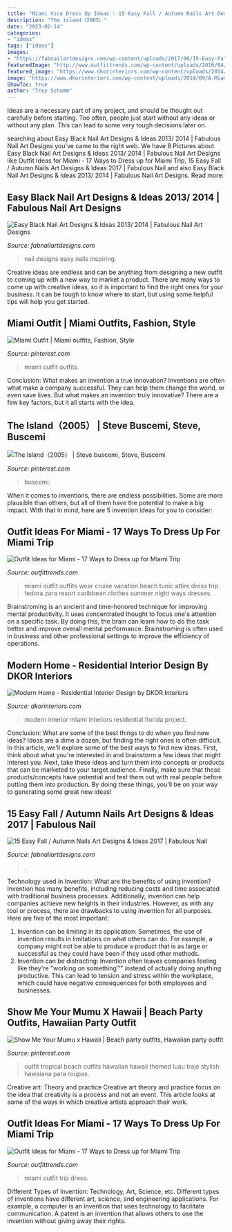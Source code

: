 ```yaml
---
title: "Miami Vice Dress Up Ideas : 15 Easy Fall / Autumn Nails Art Designs &amp; Ideas 2017"
description: "The island（2005）"
date: "2023-02-14"
categories:
- "ideas"
tags: ["ideas"]
images:
- "https://fabnailartdesigns.com/wp-content/uploads/2017/06/15-Easy-Fall-Autumn-Nails-Art-Designs-Ideas-2017-12.jpg"
featuredImage: "http://www.outfittrends.com/wp-content/uploads/2016/04/5760a048af05bb47cbe64837d4201594.jpg"
featured_image: "https://www.dkorinteriors.com/wp-content/uploads/2014/09/A-Miami-Modern-Home-3.jpg"
image: "https://www.dkorinteriors.com/wp-content/uploads/2014/09/A-Miami-Modern-Home-3.jpg"
ShowToc: true
author: "Trey Schumm"
---
```



Ideas are a necessary part of any project, and should be thought out carefully before starting. Too often, people just start without any ideas or without any plan. This can lead to some very tough decisions later on.

	

		
searching about Easy Black Nail Art Designs &amp; Ideas 2013/ 2014 | Fabulous Nail Art Designs you've came to the right web. We have 8 Pictures about Easy Black Nail Art Designs &amp; Ideas 2013/ 2014 | Fabulous Nail Art Designs like Outfit Ideas for Miami - 17 Ways to Dress up for Miami Trip, 15 Easy Fall / Autumn Nails Art Designs &amp; Ideas 2017 | Fabulous Nail and also Easy Black Nail Art Designs &amp; Ideas 2013/ 2014 | Fabulous Nail Art Designs. Read more:
		
    
## Easy Black Nail Art Designs &amp; Ideas 2013/ 2014 | Fabulous Nail Art Designs

<img loading=lazy src="https://fabnailartdesigns.com/wp-content/uploads/2013/10/Easy-Black-Nail-Art-Designs-Ideas-2013-2014-3.jpg" onerror="this.onerror=null;this.src='https://tse4.mm.bing.net/th?id=OIP.4CHxf9623rKRqcHH9q6OXgHaJ4&amp;pid=15.1';" alt="Easy Black Nail Art Designs &amp; Ideas 2013/ 2014 | Fabulous Nail Art Designs">

_Source: fabnailartdesigns.com_

>nail designs easy nails inspiring. 

	

Creative ideas are endless and can be anything from designing a new outfit to coming up with a new way to market a product. There are many ways to come up with creative ideas, so it is important to find the right ones for your business. It can be tough to know where to start, but using some helpful tips will help you get started.

    
## Miami Outfit | Miami Outfits, Fashion, Style

<img loading=lazy src="https://i.pinimg.com/736x/6a/bc/7a/6abc7a75de668c9827acc52280d28b90.jpg" onerror="this.onerror=null;this.src='https://tse1.mm.bing.net/th?id=OIP.AHNkt9IqDiiNLhTj5MP9NAHaNK&amp;pid=15.1';" alt="Miami Outfit | Miami outfits, Fashion, Style">

_Source: pinterest.com_

>miami outfit outfits. 

	

Conclusion: What makes an invention a true innovation?
Inventions are often what make a company successful. They can help them change the world, or even save lives. But what makes an invention truly innovative? There are a few key factors, but it all starts with the idea.

    
## The Island（2005） | Steve Buscemi, Steve, Buscemi

<img loading=lazy src="https://i.pinimg.com/736x/d7/d9/3c/d7d93c38357ce765a28b89d630042f70.jpg" onerror="this.onerror=null;this.src='https://tse1.mm.bing.net/th?id=OIP.iod0XnFdKX2blexTYkHwqAHaDI&amp;pid=15.1';" alt="The Island（2005） | Steve buscemi, Steve, Buscemi">

_Source: pinterest.com_

>buscemi. 

	

When it comes to inventions, there are endless possibilities. Some are more plausible than others, but all of them have the potential to make a big impact. With that in mind, here are 5 invention ideas for you to consider: 

    
## Outfit Ideas For Miami - 17 Ways To Dress Up For Miami Trip

<img loading=lazy src="https://www.outfittrends.com/wp-content/uploads/2016/04/3ce7c77f6b83223f1e31eba57cd01328.jpg" onerror="this.onerror=null;this.src='https://tse3.mm.bing.net/th?id=OIP.s6eeLzzOLTwfHBFdSg0ddwHaHa&amp;pid=15.1';" alt="Outfit Ideas for Miami - 17 Ways to Dress up for Miami Trip">

_Source: outfittrends.com_

>miami outfit outfits wear cruise vacation beach tunic attire dress trip fedora zara resort caribbean clothes summer night ways dresses. 

	

Brainstroming is an ancient and time-honored technique for improving mental productivity. It uses concentrated thought to focus one's attention on a specific task. By doing this, the brain can learn how to do the task better and improve overall mental performance. Brainstroming is often used in business and other professional settings to improve the efficiency of operations.

    
## Modern Home - Residential Interior Design By DKOR Interiors

<img loading=lazy src="https://www.dkorinteriors.com/wp-content/uploads/2014/09/A-Miami-Modern-Home-3.jpg" onerror="this.onerror=null;this.src='https://tse4.mm.bing.net/th?id=OIP.7KAq94wCSxg6J9EtIq8JeQHaE8&amp;pid=15.1';" alt="Modern Home - Residential Interior Design by DKOR Interiors">

_Source: dkorinteriors.com_

>modern interior miami interiors residential florida project. 

	

Conclusion: What are some of the best things to do when you find new ideas?
Ideas are a dime a dozen, but finding the right ones is often difficult. In this article, we'll explore some of the best ways to find new ideas. First, think about what you're interested in and brainstorm a few ideas that might interest you. Next, take these ideas and turn them into concepts or products that can be marketed to your target audience. Finally, make sure that these products/concepts have potential and test them out with real people before putting them into production. By doing these things, you'll be on your way to generating some great new ideas!

    
## 15 Easy Fall / Autumn Nails Art Designs &amp; Ideas 2017 | Fabulous Nail

<img loading=lazy src="https://fabnailartdesigns.com/wp-content/uploads/2017/06/15-Easy-Fall-Autumn-Nails-Art-Designs-Ideas-2017-12.jpg" onerror="this.onerror=null;this.src='https://tse3.mm.bing.net/th?id=OIP.9bpUJpH7l9T8BUVitGhergHaHa&amp;pid=15.1';" alt="15 Easy Fall / Autumn Nails Art Designs &amp; Ideas 2017 | Fabulous Nail">

_Source: fabnailartdesigns.com_

>. 

	

Technology used in Invention: What are the benefits of using invention?
Invention has many benefits, including reducing costs and time associated with traditional business processes. Additionally, invention can help companies achieve new heights in their industries. However, as with any tool or process, there are drawbacks to using invention for all purposes. Here are five of the most important: 
1) Invention can be limiting in its application: Sometimes, the use of invention results in limitations on what others can do. For example, a company might not be able to produce a product that is as large or successful as they could have been if they used other methods. 
2) Invention can be distracting: Invention often leaves companies feeling like they're "working on something™" instead of actually doing anything productive. This can lead to tension and stress within the workplace, which could have negative consequences for both employees and businesses.

    
## Show Me Your Mumu X Hawaii | Beach Party Outfits, Hawaiian Party Outfit

<img loading=lazy src="https://i.pinimg.com/736x/65/eb/2c/65eb2cf50193ce0a3335a65464c312da.jpg" onerror="this.onerror=null;this.src='https://tse1.mm.bing.net/th?id=OIP.rUdXGAuJy2952s__PKRvfwHaLF&amp;pid=15.1';" alt="Show Me Your Mumu x Hawaii | Beach party outfits, Hawaiian party outfit">

_Source: pinterest.com_

>outfit tropical beach outfits hawaiian hawaii themed luau traje stylish hawaiana para roupas. 

	

Creative art: Theory and practice
Creative art theory and practice focus on the idea that creativity is a process and not an event. This article looks at some of the ways in which creative artists approach their work.

    
## Outfit Ideas For Miami - 17 Ways To Dress Up For Miami Trip

<img loading=lazy src="http://www.outfittrends.com/wp-content/uploads/2016/04/5760a048af05bb47cbe64837d4201594.jpg" onerror="this.onerror=null;this.src='https://tse4.mm.bing.net/th?id=OIP.O9KMPbQl58wS-TurfzmUkAHaKh&amp;pid=15.1';" alt="Outfit Ideas for Miami - 17 Ways to Dress up for Miami Trip">

_Source: outfittrends.com_

>miami outfit trip dress. 

	

Different Types of Invention: Technology, Art, Science, etc.
Different types of inventions have different art, science, and engineering applications. For example, a computer is an invention that uses technology to facilitate communication. A patent is an invention that allows others to use the invention without giving away their rights.


